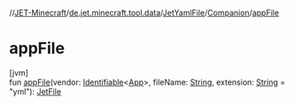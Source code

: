 //[JET-Minecraft](../../../../index.md)/[de.jet.minecraft.tool.data](../../index.md)/[JetYamlFile](../index.md)/[Companion](index.md)/[appFile](app-file.md)

# appFile

[jvm]\
fun [appFile](app-file.md)(vendor: [Identifiable](../../../../../JET-Native/-j-e-t--native/de.jet.library.tool.smart.identification/-identifiable/index.md)&lt;[App](../../../de.jet.minecraft.structure.app/-app/index.md)&gt;, fileName: [String](https://kotlinlang.org/api/latest/jvm/stdlib/kotlin/-string/index.html), extension: [String](https://kotlinlang.org/api/latest/jvm/stdlib/kotlin/-string/index.html) = "yml"): [JetFile](../../-jet-file/index.md)
